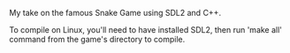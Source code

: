 My take on the famous Snake Game using SDL2 and C++.

To compile on Linux, you'll need to have installed SDL2, then run 'make all' command from the game's directory to compile.
